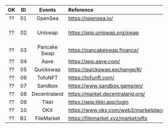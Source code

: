 |  OK  |  ID  |    Events    | Reference                                | Chains | Methods | Events | HenryTest |
| :--: | :--: | :----------: | :--------------------------------------- | :----: | :-----: | :----: | :----: |
|  ??  |  01  |   OpenSea    | https://opensea.io/                      |        |         |        |        |
|  ??  |  02  |   Uniswap    | https://app.uniswap.org/swap             |        |         |        |    Swap polygon ->usdt   |
|  ??  |  03  | Pancake Swap | https://pancakeswap.finance/             |        |         |        |    Swap bnb->cake    |
|  ??  |  04  |     Aave     | https://app.aave.com/                    |        |         |        |        |
|  ??  |  05  |  Quickswap   | https://quickswap.exchange/#/            |        |         |        |        |
|  ??  |  06  |   TofuNFT    | https://tofunft.com/                     |        |         |        |        |
|  ??  |  07  |   Sandbox    | https://www.sandbox.game/en/             |        |         |        |        |
|  ??  |  08  | Decentraland | https://market.decentraland.org/         |        |         |        |        |
|  ??  |  09  |    Tikki     | https://app.tikki.app/login              |        |         |        |   sign failed |
|  ??  |  10  |     OKX      | https://www.okx.com/web3/marketplace/nft |        |         |        |        |
|  ??  |  B1  |  FileMarket  | https://filemarket.xyz/market/efts       |        |         |        |        |
